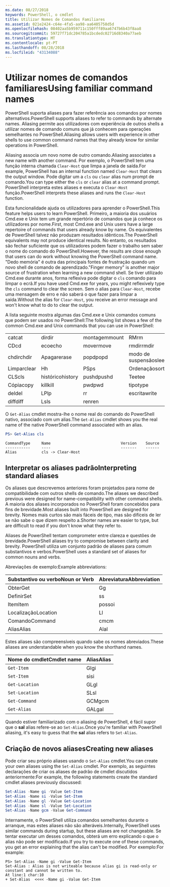 ```yaml
---
ms.date: 08/27/2018
keywords: PowerShell, o cmdlet
title: Utilizar Nomes de Comandos Familiares
ms.assetid: 021e2424-c64e-4fa5-aa98-aa6405758d5d
ms.openlocfilehash: 08402aa5b959711c150fff89aa6747b6b43f8aa8
ms.sourcegitcommit: 59727f71dc204785a1bcdedc02716d8340a77aeb
ms.translationtype: MT
ms.contentlocale: pt-PT
ms.lasthandoff: 08/28/2018
ms.locfileid: "43134088"
---
```

# <a name="using-familiar-command-names"></a><span data-ttu-id="e1137-103">Utilizar nomes de comandos familiares</span><span class="sxs-lookup"><span data-stu-id="e1137-103">Using familiar command names</span></span>

<span data-ttu-id="e1137-104">PowerShell suporta aliases para fazer referência aos comandos por nomes alternativos.</span><span class="sxs-lookup"><span data-stu-id="e1137-104">PowerShell supports aliases to refer to commands by alternate names.</span></span> <span data-ttu-id="e1137-105">Aliasing permite aos utilizadores com experiência de outros shells a utilizar nomes de comando comuns que já conhecem para operações semelhantes no PowerShell.</span><span class="sxs-lookup"><span data-stu-id="e1137-105">Aliasing allows users with experience in other shells to use common command names that they already know for similar operations in PowerShell.</span></span>

<span data-ttu-id="e1137-106">Aliasing associa um novo nome de outro comando.</span><span class="sxs-lookup"><span data-stu-id="e1137-106">Aliasing associates a new name with another command.</span></span> <span data-ttu-id="e1137-107">Por exemplo, o PowerShell tem uma função interna chamada `Clear-Host` que limpa a janela de saída.</span><span class="sxs-lookup"><span data-stu-id="e1137-107">For example, PowerShell has an internal function named `Clear-Host` that clears the output window.</span></span> <span data-ttu-id="e1137-108">Pode digitar um a `cls` ou `clear` alias num prompt de comando.</span><span class="sxs-lookup"><span data-stu-id="e1137-108">You can type either the `cls` or `clear` alias at a command prompt.</span></span> <span data-ttu-id="e1137-109">PowerShell interpreta estes aliases e executa o `Clear-Host` função.</span><span class="sxs-lookup"><span data-stu-id="e1137-109">PowerShell interprets these aliases and runs the `Clear-Host` function.</span></span>

<span data-ttu-id="e1137-110">Esta funcionalidade ajuda os utilizadores para aprender o PowerShell.</span><span class="sxs-lookup"><span data-stu-id="e1137-110">This feature helps users to learn PowerShell.</span></span> <span data-ttu-id="e1137-111">Primeiro, a maioria dos usuários Cmd.exe e Unix tem um grande repertório de comandos que já conhece os utilizadores por nome.</span><span class="sxs-lookup"><span data-stu-id="e1137-111">First, most Cmd.exe and Unix users have a large repertoire of commands that users already know by name.</span></span> <span data-ttu-id="e1137-112">Os equivalentes de PowerShell talvez não produzam resultados idênticos.</span><span class="sxs-lookup"><span data-stu-id="e1137-112">The PowerShell equivalents may not produce identical results.</span></span> <span data-ttu-id="e1137-113">No entanto, os resultados são fechar suficiente que os utilizadores podem fazer o trabalho sem saber o nome do comando do PowerShell.</span><span class="sxs-lookup"><span data-stu-id="e1137-113">However, the results are close enough that users can do work without knowing the PowerShell command name.</span></span> <span data-ttu-id="e1137-114">"Dedo memória" é outra das principais fontes de frustração quando um novo shell de comando de aprendizado.</span><span class="sxs-lookup"><span data-stu-id="e1137-114">"Finger memory" is another major source of frustration when learning a new command shell.</span></span> <span data-ttu-id="e1137-115">Se tiver utilizado Cmd.exe durante anos, forma reflexiva pode digitar o `cls` comando para limpar o ecrã.</span><span class="sxs-lookup"><span data-stu-id="e1137-115">If you have used Cmd.exe for years, you might reflexively type the `cls` command to clear the screen.</span></span> <span data-ttu-id="e1137-116">Sem o alias para `Clear-Host`, recebe uma mensagem de erro e não saberá o que fazer para limpar a saída.</span><span class="sxs-lookup"><span data-stu-id="e1137-116">Without the alias for `Clear-Host`, you receive an error message and won't know what to do to clear the output.</span></span>

<span data-ttu-id="e1137-117">A lista seguinte mostra algumas das Cmd.exe e Unix comandos comuns que podem ser usados no PowerShell:</span><span class="sxs-lookup"><span data-stu-id="e1137-117">The following list shows a few of the common Cmd.exe and Unix commands that you can use in PowerShell:</span></span>

|||||
|-|-|-|-|
|<span data-ttu-id="e1137-118">cat</span><span class="sxs-lookup"><span data-stu-id="e1137-118">cat</span></span>|<span data-ttu-id="e1137-119">dir</span><span class="sxs-lookup"><span data-stu-id="e1137-119">dir</span></span>|<span data-ttu-id="e1137-120">montagem</span><span class="sxs-lookup"><span data-stu-id="e1137-120">mount</span></span>|<span data-ttu-id="e1137-121">RM</span><span class="sxs-lookup"><span data-stu-id="e1137-121">rm</span></span>|
|<span data-ttu-id="e1137-122">CD</span><span class="sxs-lookup"><span data-stu-id="e1137-122">cd</span></span>|<span data-ttu-id="e1137-123">eco</span><span class="sxs-lookup"><span data-stu-id="e1137-123">echo</span></span>|<span data-ttu-id="e1137-124">mover</span><span class="sxs-lookup"><span data-stu-id="e1137-124">move</span></span>|<span data-ttu-id="e1137-125">rmdir</span><span class="sxs-lookup"><span data-stu-id="e1137-125">rmdir</span></span>|
|<span data-ttu-id="e1137-126">chdir</span><span class="sxs-lookup"><span data-stu-id="e1137-126">chdir</span></span>|<span data-ttu-id="e1137-127">Apagar</span><span class="sxs-lookup"><span data-stu-id="e1137-127">erase</span></span>|<span data-ttu-id="e1137-128">popd</span><span class="sxs-lookup"><span data-stu-id="e1137-128">popd</span></span>|<span data-ttu-id="e1137-129">modo de suspensão</span><span class="sxs-lookup"><span data-stu-id="e1137-129">sleep</span></span>|
|<span data-ttu-id="e1137-130">Limpar</span><span class="sxs-lookup"><span data-stu-id="e1137-130">clear</span></span>|<span data-ttu-id="e1137-131">H</span><span class="sxs-lookup"><span data-stu-id="e1137-131">h</span></span>|<span data-ttu-id="e1137-132">PS</span><span class="sxs-lookup"><span data-stu-id="e1137-132">ps</span></span>|<span data-ttu-id="e1137-133">Ordenação</span><span class="sxs-lookup"><span data-stu-id="e1137-133">sort</span></span>|
|<span data-ttu-id="e1137-134">CLS</span><span class="sxs-lookup"><span data-stu-id="e1137-134">cls</span></span>|<span data-ttu-id="e1137-135">histórico</span><span class="sxs-lookup"><span data-stu-id="e1137-135">history</span></span>|<span data-ttu-id="e1137-136">pushd</span><span class="sxs-lookup"><span data-stu-id="e1137-136">pushd</span></span>|<span data-ttu-id="e1137-137">Tee</span><span class="sxs-lookup"><span data-stu-id="e1137-137">tee</span></span>|
|<span data-ttu-id="e1137-138">Cópia</span><span class="sxs-lookup"><span data-stu-id="e1137-138">copy</span></span>|<span data-ttu-id="e1137-139">kill</span><span class="sxs-lookup"><span data-stu-id="e1137-139">kill</span></span>|<span data-ttu-id="e1137-140">pwd</span><span class="sxs-lookup"><span data-stu-id="e1137-140">pwd</span></span>|<span data-ttu-id="e1137-141">tipo</span><span class="sxs-lookup"><span data-stu-id="e1137-141">type</span></span>|
|<span data-ttu-id="e1137-142">del</span><span class="sxs-lookup"><span data-stu-id="e1137-142">del</span></span>|<span data-ttu-id="e1137-143">LP</span><span class="sxs-lookup"><span data-stu-id="e1137-143">lp</span></span>|<span data-ttu-id="e1137-144">r</span><span class="sxs-lookup"><span data-stu-id="e1137-144">r</span></span>|<span data-ttu-id="e1137-145">escrita</span><span class="sxs-lookup"><span data-stu-id="e1137-145">write</span></span>|
|<span data-ttu-id="e1137-146">diff</span><span class="sxs-lookup"><span data-stu-id="e1137-146">diff</span></span>|<span data-ttu-id="e1137-147">Ls</span><span class="sxs-lookup"><span data-stu-id="e1137-147">ls</span></span>|<span data-ttu-id="e1137-148">ren</span><span class="sxs-lookup"><span data-stu-id="e1137-148">ren</span></span>||

<span data-ttu-id="e1137-149">O `Get-Alias` cmdlet mostra-lhe o nome real do comando do PowerShell nativo, associado com um alias.</span><span class="sxs-lookup"><span data-stu-id="e1137-149">The `Get-Alias` cmdlet shows you the real name of the native PowerShell command associated with an alias.</span></span>

```powershell
PS> Get-Alias cls
```

```Output
CommandType     Name                               Version    Source
-----------     ----                               -------    ------
Alias           cls -> Clear-Host
```

## <a name="interpreting-standard-aliases"></a><span data-ttu-id="e1137-150">Interpretar os aliases padrão</span><span class="sxs-lookup"><span data-stu-id="e1137-150">Interpreting standard aliases</span></span>

<span data-ttu-id="e1137-151">Os aliases que descrevemos anteriores foram projetados para nome de compatibilidade com outros shells de comando.</span><span class="sxs-lookup"><span data-stu-id="e1137-151">The aliases we described previous were designed for name-compatibility with other command shells.</span></span>
<span data-ttu-id="e1137-152">A maioria dos aliases incorporados no PowerShell foram concebidos para fins de brevidade.</span><span class="sxs-lookup"><span data-stu-id="e1137-152">Most aliases built into PowerShell are designed for brevity.</span></span> <span data-ttu-id="e1137-153">Nomes mais curtos são mais fáceis de tipo, mas são difíceis de ler se não sabe o que dizem respeito a.</span><span class="sxs-lookup"><span data-stu-id="e1137-153">Shorter names are easier to type, but are difficult to read if you don't know what they refer to.</span></span>

<span data-ttu-id="e1137-154">Aliases de PowerShell tentam comprometer entre clareza e questões de brevidade.</span><span class="sxs-lookup"><span data-stu-id="e1137-154">PowerShell aliases try to compromise between clarity and brevity.</span></span> <span data-ttu-id="e1137-155">PowerShell utiliza um conjunto padrão de aliases para comum substantivos e verbos.</span><span class="sxs-lookup"><span data-stu-id="e1137-155">PowerShell uses a standard set of aliases for common nouns and verbs.</span></span>

<span data-ttu-id="e1137-156">Abreviações de exemplo:</span><span class="sxs-lookup"><span data-stu-id="e1137-156">Example abbreviations:</span></span>

| <span data-ttu-id="e1137-157">Substantivo ou verbo</span><span class="sxs-lookup"><span data-stu-id="e1137-157">Noun or Verb</span></span> | <span data-ttu-id="e1137-158">Abreviatura</span><span class="sxs-lookup"><span data-stu-id="e1137-158">Abbreviation</span></span> |
|--------------|--------------|
| <span data-ttu-id="e1137-159">Obter</span><span class="sxs-lookup"><span data-stu-id="e1137-159">Get</span></span>          | <span data-ttu-id="e1137-160">G</span><span class="sxs-lookup"><span data-stu-id="e1137-160">g</span></span>            |
| <span data-ttu-id="e1137-161">Definir</span><span class="sxs-lookup"><span data-stu-id="e1137-161">Set</span></span>          | <span data-ttu-id="e1137-162">s</span><span class="sxs-lookup"><span data-stu-id="e1137-162">s</span></span>            |
| <span data-ttu-id="e1137-163">Item</span><span class="sxs-lookup"><span data-stu-id="e1137-163">Item</span></span>         | <span data-ttu-id="e1137-164">posso</span><span class="sxs-lookup"><span data-stu-id="e1137-164">i</span></span>            |
| <span data-ttu-id="e1137-165">Localização</span><span class="sxs-lookup"><span data-stu-id="e1137-165">Location</span></span>     | <span data-ttu-id="e1137-166">L</span><span class="sxs-lookup"><span data-stu-id="e1137-166">l</span></span>            |
| <span data-ttu-id="e1137-167">Comando</span><span class="sxs-lookup"><span data-stu-id="e1137-167">Command</span></span>      | <span data-ttu-id="e1137-168">cm</span><span class="sxs-lookup"><span data-stu-id="e1137-168">cm</span></span>           |
| <span data-ttu-id="e1137-169">Alias</span><span class="sxs-lookup"><span data-stu-id="e1137-169">Alias</span></span>        | <span data-ttu-id="e1137-170">Al</span><span class="sxs-lookup"><span data-stu-id="e1137-170">al</span></span>           |

<span data-ttu-id="e1137-171">Estes aliases são compreensíveis quando sabe os nomes abreviados.</span><span class="sxs-lookup"><span data-stu-id="e1137-171">These aliases are understandable when you know the shorthand names.</span></span>

| <span data-ttu-id="e1137-172">Nome do cmdlet</span><span class="sxs-lookup"><span data-stu-id="e1137-172">Cmdlet name</span></span>    | <span data-ttu-id="e1137-173">Alias</span><span class="sxs-lookup"><span data-stu-id="e1137-173">Alias</span></span> |
|----------------|-------|
| `Get-Item `    | <span data-ttu-id="e1137-174">GI</span><span class="sxs-lookup"><span data-stu-id="e1137-174">gi</span></span>    |
| `Set-Item`     | <span data-ttu-id="e1137-175">si</span><span class="sxs-lookup"><span data-stu-id="e1137-175">si</span></span>    |
| `Get-Location` | <span data-ttu-id="e1137-176">GL</span><span class="sxs-lookup"><span data-stu-id="e1137-176">gl</span></span>    |
| `Set-Location` | <span data-ttu-id="e1137-177">SL</span><span class="sxs-lookup"><span data-stu-id="e1137-177">sl</span></span>    |
| `Get-Command`  | <span data-ttu-id="e1137-178">GCM</span><span class="sxs-lookup"><span data-stu-id="e1137-178">gcm</span></span>   |
| `Get-Alias`    | <span data-ttu-id="e1137-179">GAL</span><span class="sxs-lookup"><span data-stu-id="e1137-179">gal</span></span>   |

<span data-ttu-id="e1137-180">Quando estiver familiarizado com o aliasing de PowerShell, é fácil supor que o **sal** alias refere-se ao `Set-Alias`.</span><span class="sxs-lookup"><span data-stu-id="e1137-180">Once you're familiar with PowerShell aliasing, it's easy to guess that the **sal** alias refers to `Set-Alias`.</span></span>

## <a name="creating-new-aliases"></a><span data-ttu-id="e1137-181">Criação de novos aliases</span><span class="sxs-lookup"><span data-stu-id="e1137-181">Creating new aliases</span></span>

<span data-ttu-id="e1137-182">Pode criar seu próprio aliases usando o `Set-Alias` cmdlet.</span><span class="sxs-lookup"><span data-stu-id="e1137-182">You can create your own aliases using the `Set-Alias` cmdlet.</span></span> <span data-ttu-id="e1137-183">Por exemplo, as seguintes declarações de criar os aliases de padrão de cmdlet discutidos anteriormente:</span><span class="sxs-lookup"><span data-stu-id="e1137-183">For example, the following statements create the standard cmdlet aliases previously discussed:</span></span>

```powershell
Set-Alias -Name gi -Value Get-Item
Set-Alias -Name si -Value Set-Item
Set-Alias -Name gl -Value Get-Location
Set-Alias -Name sl -Value Set-Location
Set-Alias -Name gcm -Value Get-Command
```

<span data-ttu-id="e1137-184">Internamente, o PowerShell utiliza comandos semelhantes durante o arranque, mas estes aliases não são alteráveis.</span><span class="sxs-lookup"><span data-stu-id="e1137-184">Internally, PowerShell uses similar commands during startup, but these aliases are not changeable.</span></span>
<span data-ttu-id="e1137-185">Se tentar executar um desses comandos, obterá um erro explicando o que o alias não pode ser modificado.</span><span class="sxs-lookup"><span data-stu-id="e1137-185">If you try to execute one of these commands, you get an error explaining that the alias can't be modified.</span></span> <span data-ttu-id="e1137-186">Por exemplo:</span><span class="sxs-lookup"><span data-stu-id="e1137-186">For example:</span></span>

```
PS> Set-Alias -Name gi -Value Get-Item
Set-Alias : Alias is not writeable because alias gi is read-only or constant and cannot be written to.
At line:1 char:10
+ Set-Alias  <<<< -Name gi -Value Get-Item
```